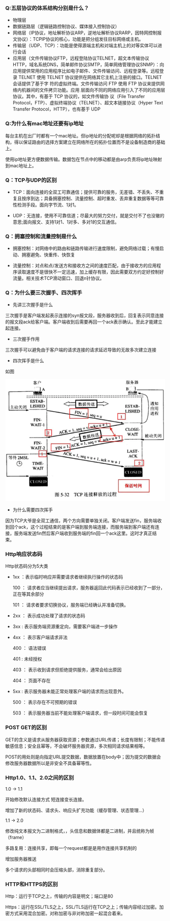 ### Q:五层协议的体系结构分别是什么？

* 物理层
* 数据链路层（逻辑链路控制协议、媒体接入控制协议）
* 网络层（IP协议，地址解析协议ARP，逆地址解析协议RARP，因特网控制报文协议）：TCPIP协议的核心，功能是把分组发往目标网络或主机。
* 传输层（UDP、TCP）：功能是使得源端主机和对端主机上的对等实体可以进行会话
* 应用层（文件传输协议FTP，远程登陆协议TELNET，超文本传输协议HTTP，域名系统DNS，简单邮件协议SMTP，简单网络管理协议SNMP）：向应用提供常用的应用程序比如电子邮件、文件传输访问、远程登录等。远程登
录 TELNET 使用 TELNET 协议提供在网络其它主机上注册的接口。TELNET 会话提供了基于字
符的虚拟终端。文件传输访问 FTP 使用 FTP 协议来提供网络内机器间的文件拷贝功能。应用
层面向不同的网络应用引入了不同的应用层协议。其中，有基于 TCP 协议的，如文件传输协
议（File Transfer Protocol，FTP）、虚拟终端协议（TELNET）、超文本链接协议（Hyper Text Transfer
Protocol，HTTP），也有基于 UDP

### Q:为什么有mac地址还要有ip地址

每台主机在出厂时都有一个mac地址。但ip地址的分配呢却是根据网络的拓扑结构，得以保证路由的选择方案建立在网络所在的拓扑位置而不是设备制造商的基础上。

使用ip地址更方便数据传输。数据包在节点中的移动都是由arp负责将ip地址映射到mac地址上。

### Q：TCP与UDP的区别

* TCP：面向连接的全双工可靠通信；提供可靠的服务，无差错、不丢失、不重复且按序到达；具备拥塞控制、流量控制、超时重发、丢弃重复数据等等可靠性检测手段。面向字节流、1对1。

* UDP：无连接，使用不可靠信道；尽最大的努力交付，就是交付不了也没辙的意思;面向报文、支持1对1、1对多、多对1的交互通信。

### Q：拥塞控制和流量控制是什么

* 拥塞控制：对网络中的路由和链路传输进行速度限制，避免网络过载；有慢启动、拥塞避免、快重传、快恢复

* 流量控制：对点和点/发送方和接收方之间的速度匹配，由于接收方的应用程序读取速度不是很快不一定迅速，加上缓存有限，因此需要双方约定好控制好流量。相关技术TCP滑动窗口、回退n针协议。


### Q：为什么要三次握手、四次挥手

* 先讲三次握手是什么

三次握手是客户端发起表示连接的syn报文段，服务器收到后，回复表示同意连接的报文段ack给客户端。客户端收到后需要再回一个ack表示确认。至此才能建立起连接。

* 三次握手作用

三次握手可以避免由于客户端的请求连接的请求延迟导致的无故多次建立连接

* 四次挥手是什么

如图

![alt 属性文本](../images/net/net01.jpg)

* 为什么需要四次挥手

因为TCP大爷是全双工通信，两个方向需要单独关闭。客户端发送fin，服务端收到回个ack，这个过程结束的是客户端到服务端连接，而服务端到客户端还有连接，服务端发送fin然后客户端收到服务端的fin回一个ack这里。这时才真正结束。

### Http响应状态码

Http状态码分为5大类

* 1xx ：表示临时响应并需要请求者继续执行操作的状态码

    100 ： 请求者应当继续提出请求，服务器返回此代码表示已经收到了一部分，正在等其余部分

    101 ： 请求者要求切换协议，服务端已经确认并准备切换。

* 2xx ： 表示成功处理了请求的状态码

* 3xx : 表示服务端资源重定向，需要客户端进一步操作

* 4xx ： 表示客户端请求非法

    400 ： 语法错误
    
    401 :  未经授权
    
    403 ： 表示收到请求但拒绝提供服务，通常会给出原因

    404 ： 页面不存在

* 5xx : 表示服务器未能正常处理客户端的请求而出现意外。

    500 ： 表示存在不可预期的错误

    503 ： 表示服务器当前不能处理客户端请求，但一段时间可能会恢复

### POST GET的区别

GET的含义是请求从服务器获取资源；参数通过URL传递；长度有限制；不能传递敏感信息；安全且幂等，不会破坏服务器资源，多次相同请求结果相等。

POST的用处则是向指定URL提交数据，数据放置在body中；因为提交的数据会修改服务器数据所以是非安全不具备幂等性。

### Http1.0、1.1、2.0之间的区别

1.0 -> 1.1

开始修改默认连接方式 短连接变长连接。

增加了新的状态码、请求头、响应头扩充功能（缓存管理、状态管理...）

1.1 -> 2.0

修改纯文本报文为二进制格式，，头信息和数据体都是二进制，并且统称为帧（frame）

多路复用：连接共享，即每一个request都是是用作连接共享机制的

增加服务器推送

多个请求的头部相同时会压缩头部，消除重复部分。

### HTTP和HTTPS的区别

Http：运行于TCP之上，传输的内容是明文；端口是80  

Https：运行在SSL/TLS之上，SSL/TLS运行在TCP之上；传输内容经过加密。加密方式采用混合加密。对称加密与非对称加密一起混合着来。